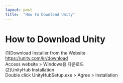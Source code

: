 ```yaml
---
layout: post
title:  "How to Download Unity"
---
```


# How to Download Unity
(1)Download Installer from the Website <br/>
https://unity.com/kr/download <br/>
Access website > Windows용 다운로드 <br/>
(2)UnityHub Installation <br/>
Double click UnityHubSetup.exe > Agree > Installation <br/>

